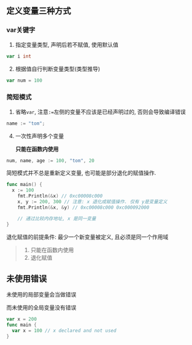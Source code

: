 ## 定义变量三种方式

### var关键字

1. 指定变量类型, 声明后若不赋值, 使用默认值

```go
var i int
```

2. 根据值自行判断变量类型(类型推导)

```go
var num = 100
```

### 简短模式

1. 省略`var`, 注意`:=`左侧的变量不应该是已经声明过的, 否则会导致编译错误

```go
name := "tom";
```

4. 一次性声明多个变量

   **只能在函数内使用**

```go
num, name, age := 100, "tom", 20
```

简短模式并不总是重新定义变量, 也可能是部分退化的赋值操作.

```go
func main() {
  x := 100
	fmt.Println(&x) // 0xc00008c000
	x, y := 200, 300 // 注意: x 退化成赋值操作. 仅有 y是变量定义
	fmt.Println(&x, &y) // 0xc00008c000 0xc000092000

	// 通过比较内存地址, x 是同一变量
}

```

退化赋值的前提条件:  最少一个新变量被定义, 且必须是同一个作用域

>1. 只能在函数内使用
>2.  退化赋值

## 未使用错误

未使用的局部变量会当做错误

而未使用的全局变量没有错误

```go
var x = 200
func main {
  var x = 100 // x declared and not used
}

```



















